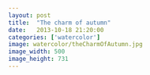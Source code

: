 ```yaml
---
layout: post
title:  "The charm of autumn"
date:   2013-10-18 21:20:00
categories: ['watercolor']
image: watercolor/theCharmOfAutumn.jpg
image_width: 500
image_height: 731
---
```



